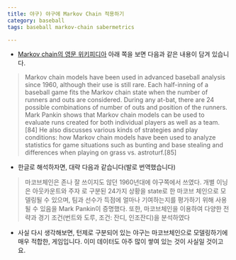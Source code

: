 ```yaml
---
title: 야구) 야구에 Markov Chain 적용하기
category: baseball
tags: baseball markov-chain sabermetrics

---
```



- [Markov chain의 영문 위키피디아](https://en.wikipedia.org/wiki/Markov_chain#Discrete-time_Markov_chain) 아래 쪽을 보면 다음과 같은 내용이 담겨 있습니다. 

> Markov chain models have been used in advanced baseball analysis since 1960, although their use is still rare. Each half-inning of a baseball game fits the Markov chain state when the number of runners and outs are considered. During any at-bat, there are 24 possible combinations of number of outs and position of the runners. Mark Pankin shows that Markov chain models can be used to evaluate runs created for both individual players as well as a team.[84] He also discusses various kinds of strategies and play conditions: how Markov chain models have been used to analyze statistics for game situations such as bunting and base stealing and differences when playing on grass vs. astroturf.[85]

- 한글로 해석하자면, 대략 다음과 같습니다(발로 번역했습니다)

> 마코브체인은 존나 잘 쓰이지도 않던 1960년대에 야구쪽에서 쓰였다. 개별 이닝은 아웃카운트와 주자 로 구분된 24가지 상황을 state로 한 마코브 체인으로 모델링될 수 있으며, 팀과 선수가 득점에 얼마나 기여하는지를 평가하기 위해 사용될 수 있음을 Mark Pankin이 증명했다. 또한, 마코브체인을 이용하여 다양한 전략과 경기 조건(번트와 도루, 조건: 잔디, 인조잔디)을 분석하였다

- 사실 다시 생각해보면, 턴제로 구분되어 있는 야구는 마코브체인으로 모델링하기에 매우 적합한, 게임입니다. 이미 데이터도 아주 많이 쌓여 있는 것이 사실일 것이고요. 
